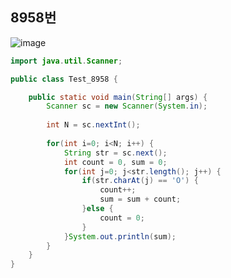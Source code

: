 ## 8958번
![image](https://user-images.githubusercontent.com/70584146/151687459-45849d2d-a9a0-475b-a132-d224f5d3cce8.png)

```java
import java.util.Scanner;

public class Test_8958 {

	public static void main(String[] args) {
		Scanner sc = new Scanner(System.in);
		
		int N = sc.nextInt();
		
		for(int i=0; i<N; i++) {
			String str = sc.next();
			int count = 0, sum = 0; 
			for(int j=0; j<str.length(); j++) {
				if(str.charAt(j) == 'O') {
					count++;
					sum = sum + count;
				}else {
					count = 0;
				}
			}System.out.println(sum);
		}
	}
}
```
